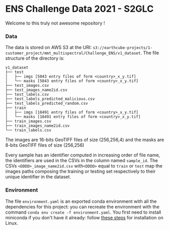 # ENS Challenge Data 2021 - S2GLC



Welcome to this truly not awesome repository !

### Data

The data is stored on AWS S3 at the URI: `s3://earthcube-projects/1-customer_project/mmt_multispectral/Challenge_ENS/v1_dataset`. The file structure of the directory is:

```
v1_dataset
├── test
│   ├── imgs [5043 entry files of form <country>_x_y.tif]
│   └── masks [5043 entry files of form <country>_x_y.tif]
├── test_images.csv
├── test_images_name2id.csv
├── test_labels.csv
├── test_labels_predicted_malicious.csv
├── test_labels_predicted_random.csv
├── train
│   ├── imgs [18491 entry files of form <country>_x_y.tif]
│   └── masks [18491 entry files of form <country>_x_y.tif]
├── train_images.csv
├── train_images_name2id.csv
└── train_labels.csv
```

The images are 16-bits GeoTIFF files of size (256,256,4) and the masks are 8-bits GeoTIFF files of size (256,256)

Every sample has an identifier computed in increasing order of file name, the identifiers are used in the CSVs in the column named `sample_id`. The CSVs `<DDDD>_image_name2id.csv` with`<DDDD>` equal to `train` or `test` map the images paths composing the training or testing set respectively to their unique identifier in the dataset.

### Environment

The file `environment.yaml` is an exported conda environment with all the dependencies for this project: you can recreate the environment with the command `conda env create -f environment.yaml`. You first need to install miniconda if you don't have it already: follow [these steps](https://docs.conda.io/projects/conda/en/latest/user-guide/install/linux.html) for installation on Linux.
